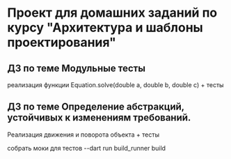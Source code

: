 # Проект для домашних заданий по курсу "Архитектура и шаблоны проектирования"

## ДЗ по теме Модульные тесты
реализация функции Equation.solve(double a, double b, double c) + тесты

## ДЗ по теме Определение абстракций, устойчивых к изменениям требований.
Реализация движения и поворота объекта + тесты

собрать моки для тестов 
--dart run build_runner build